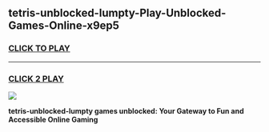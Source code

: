 
## tetris-unblocked-lumpty-Play-Unblocked-Games-Online-x9ep5
<h3>
<a href="https://premium76.site?title=tetris-unblocked-lumpty&ref=25A">CLICK TO PLAY</a></h3>
<hr>

<h3>
<a href="https://premium76.site?title=tetris-unblocked-lumpty&ref=25A">CLICK 2 PLAY</a>
  
</h3>

<a href="https://premium76.site?title=tetris-unblocked-lumpty&ref=25A"><img src="https://clearcache.store/games.png"></a>


**tetris-unblocked-lumpty games unblocked: Your Gateway to Fun and Accessible Online Gaming**
